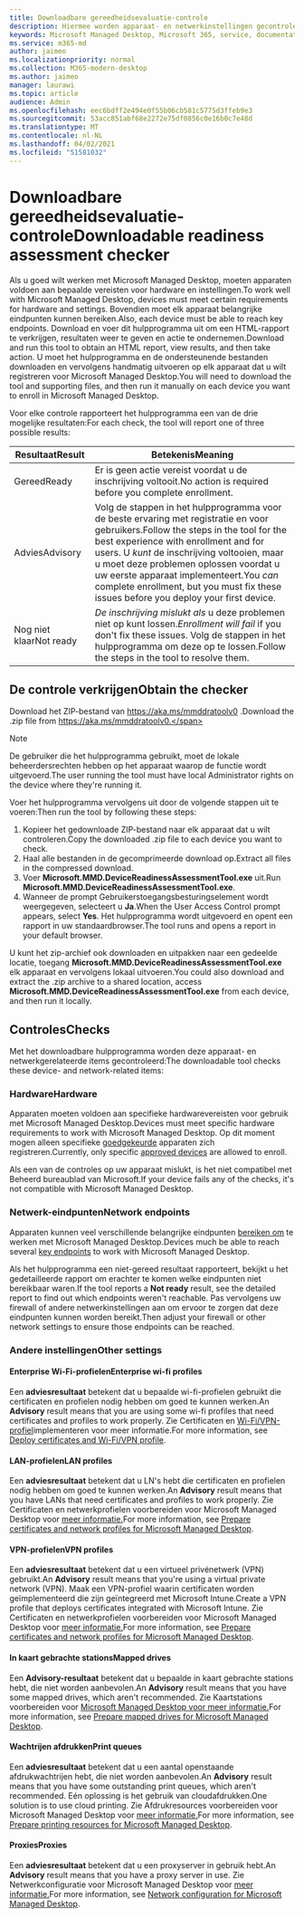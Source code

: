 ```yaml
---
title: Downloadbare gereedheidsevaluatie-controle
description: Hiermee worden apparaat- en netwerkinstellingen gecontroleerd, inclusief vereiste eindpunten
keywords: Microsoft Managed Desktop, Microsoft 365, service, documentatie
ms.service: m365-md
author: jaimeo
ms.localizationpriority: normal
ms.collection: M365-modern-desktop
ms.author: jaimeo
manager: laurawi
ms.topic: article
audience: Admin
ms.openlocfilehash: eec6bdff2e494e0f55b06cb581c5775d3ffeb9e3
ms.sourcegitcommit: 53acc851abf68e2272e75df0856c0e16b0c7e48d
ms.translationtype: MT
ms.contentlocale: nl-NL
ms.lasthandoff: 04/02/2021
ms.locfileid: "51581032"
---
```

# <a name="downloadable-readiness-assessment-checker"></a><span data-ttu-id="fae1f-104">Downloadbare gereedheidsevaluatie-controle</span><span class="sxs-lookup"><span data-stu-id="fae1f-104">Downloadable readiness assessment checker</span></span>

<span data-ttu-id="fae1f-105">Als u goed wilt werken met Microsoft Managed Desktop, moeten apparaten voldoen aan bepaalde vereisten voor hardware en instellingen.</span><span class="sxs-lookup"><span data-stu-id="fae1f-105">To work well with Microsoft Managed Desktop, devices must meet certain requirements for hardware and settings.</span></span> <span data-ttu-id="fae1f-106">Bovendien moet elk apparaat belangrijke eindpunten kunnen bereiken.</span><span class="sxs-lookup"><span data-stu-id="fae1f-106">Also, each device must be able to reach key endpoints.</span></span> <span data-ttu-id="fae1f-107">Download en voer dit hulpprogramma uit om een HTML-rapport te verkrijgen, resultaten weer te geven en actie te ondernemen.</span><span class="sxs-lookup"><span data-stu-id="fae1f-107">Download and run this tool to obtain an HTML report, view results, and then take action.</span></span> <span data-ttu-id="fae1f-108">U moet het hulpprogramma en de ondersteunende bestanden downloaden en vervolgens handmatig uitvoeren op elk apparaat dat u wilt registreren voor Microsoft Managed Desktop.</span><span class="sxs-lookup"><span data-stu-id="fae1f-108">You will need to download the tool and supporting files, and then run it manually on each device you want to enroll in Microsoft Managed Desktop.</span></span>

<span data-ttu-id="fae1f-109">Voor elke controle rapporteert het hulpprogramma een van de drie mogelijke resultaten:</span><span class="sxs-lookup"><span data-stu-id="fae1f-109">For each check, the tool will report one of three possible results:</span></span>


|<span data-ttu-id="fae1f-110">Resultaat</span><span class="sxs-lookup"><span data-stu-id="fae1f-110">Result</span></span>  |<span data-ttu-id="fae1f-111">Betekenis</span><span class="sxs-lookup"><span data-stu-id="fae1f-111">Meaning</span></span>  |
|---------|---------|
|<span data-ttu-id="fae1f-112">Gereed</span><span class="sxs-lookup"><span data-stu-id="fae1f-112">Ready</span></span>     | <span data-ttu-id="fae1f-113">Er is geen actie vereist voordat u de inschrijving voltooit.</span><span class="sxs-lookup"><span data-stu-id="fae1f-113">No action is required before you complete enrollment.</span></span>        |
|<span data-ttu-id="fae1f-114">Advies</span><span class="sxs-lookup"><span data-stu-id="fae1f-114">Advisory</span></span>    | <span data-ttu-id="fae1f-115">Volg de stappen in het hulpprogramma voor de beste ervaring met registratie en voor gebruikers.</span><span class="sxs-lookup"><span data-stu-id="fae1f-115">Follow the steps in the tool for the best experience with enrollment and for users.</span></span> <span data-ttu-id="fae1f-116">U *kunt* de inschrijving voltooien, maar u moet deze problemen oplossen voordat u uw eerste apparaat implementeert.</span><span class="sxs-lookup"><span data-stu-id="fae1f-116">You *can* complete enrollment, but you must fix these issues before you deploy your first device.</span></span>        |
|<span data-ttu-id="fae1f-117">Nog niet klaar</span><span class="sxs-lookup"><span data-stu-id="fae1f-117">Not ready</span></span> | <span data-ttu-id="fae1f-118">*De inschrijving mislukt als* u deze problemen niet op kunt lossen.</span><span class="sxs-lookup"><span data-stu-id="fae1f-118">*Enrollment will fail* if you don't fix these issues.</span></span> <span data-ttu-id="fae1f-119">Volg de stappen in het hulpprogramma om deze op te lossen.</span><span class="sxs-lookup"><span data-stu-id="fae1f-119">Follow the steps in the tool to resolve them.</span></span>        |

## <a name="obtain-the-checker"></a><span data-ttu-id="fae1f-120">De controle verkrijgen</span><span class="sxs-lookup"><span data-stu-id="fae1f-120">Obtain the checker</span></span>

<span data-ttu-id="fae1f-121">Download het ZIP-bestand van https://aka.ms/mmddratoolv0 .</span><span class="sxs-lookup"><span data-stu-id="fae1f-121">Download the .zip file from https://aka.ms/mmddratoolv0.</span></span>

> [!NOTE]
> <span data-ttu-id="fae1f-122">De gebruiker die het hulpprogramma gebruikt, moet de lokale beheerdersrechten hebben op het apparaat waarop de functie wordt uitgevoerd.</span><span class="sxs-lookup"><span data-stu-id="fae1f-122">The user running the tool must have local Administrator rights on the device where they're running it.</span></span>

 <span data-ttu-id="fae1f-123">Voer het hulpprogramma vervolgens uit door de volgende stappen uit te voeren:</span><span class="sxs-lookup"><span data-stu-id="fae1f-123">Then run the tool by following these steps:</span></span>

1. <span data-ttu-id="fae1f-124">Kopieer het gedownloade ZIP-bestand naar elk apparaat dat u wilt controleren.</span><span class="sxs-lookup"><span data-stu-id="fae1f-124">Copy the downloaded .zip file to each device you want to check.</span></span>
2. <span data-ttu-id="fae1f-125">Haal alle bestanden in de gecomprimeerde download op.</span><span class="sxs-lookup"><span data-stu-id="fae1f-125">Extract all files in the compressed download.</span></span>
3. <span data-ttu-id="fae1f-126">Voer **Microsoft.MMD.DeviceReadinessAssessmentTool.exe** uit.</span><span class="sxs-lookup"><span data-stu-id="fae1f-126">Run **Microsoft.MMD.DeviceReadinessAssessmentTool.exe**.</span></span>
4. <span data-ttu-id="fae1f-127">Wanneer de prompt Gebruikerstoegangsbesturingselement wordt weergegeven, selecteert u **Ja**.</span><span class="sxs-lookup"><span data-stu-id="fae1f-127">When the User Access Control prompt appears, select **Yes**.</span></span> <span data-ttu-id="fae1f-128">Het hulpprogramma wordt uitgevoerd en opent een rapport in uw standaardbrowser.</span><span class="sxs-lookup"><span data-stu-id="fae1f-128">The tool runs and opens a report in your default browser.</span></span>

<span data-ttu-id="fae1f-129">U kunt het zip-archief ook downloaden en uitpakken naar een gedeelde locatie, toegang **Microsoft.MMD.DeviceReadinessAssessmentTool.exe** elk apparaat en vervolgens lokaal uitvoeren.</span><span class="sxs-lookup"><span data-stu-id="fae1f-129">You could also download and extract the .zip archive to a shared location, access **Microsoft.MMD.DeviceReadinessAssessmentTool.exe** from each device, and then run it locally.</span></span>


## <a name="checks"></a><span data-ttu-id="fae1f-130">Controles</span><span class="sxs-lookup"><span data-stu-id="fae1f-130">Checks</span></span>

<span data-ttu-id="fae1f-131">Met het downloadbare hulpprogramma worden deze apparaat- en netwerkgerelateerde items gecontroleerd:</span><span class="sxs-lookup"><span data-stu-id="fae1f-131">The downloadable tool checks these device- and network-related items:</span></span>

### <a name="hardware"></a><span data-ttu-id="fae1f-132">Hardware</span><span class="sxs-lookup"><span data-stu-id="fae1f-132">Hardware</span></span>

<span data-ttu-id="fae1f-133">Apparaten moeten voldoen aan specifieke hardwarevereisten voor gebruik met Microsoft Managed Desktop.</span><span class="sxs-lookup"><span data-stu-id="fae1f-133">Devices must meet specific hardware requirements to work with Microsoft Managed Desktop.</span></span> <span data-ttu-id="fae1f-134">Op dit moment mogen alleen specifieke [goedgekeurde](../service-description/device-list.md) apparaten zich registreren.</span><span class="sxs-lookup"><span data-stu-id="fae1f-134">Currently, only specific [approved devices](../service-description/device-list.md) are allowed to enroll.</span></span> 

<span data-ttu-id="fae1f-135">Als een van de controles op uw apparaat mislukt, is het niet compatibel met Beheerd bureaublad van Microsoft.</span><span class="sxs-lookup"><span data-stu-id="fae1f-135">If your device fails any of the checks, it's not compatible with Microsoft Managed Desktop.</span></span>

### <a name="network-endpoints"></a><span data-ttu-id="fae1f-136">Netwerk-eindpunten</span><span class="sxs-lookup"><span data-stu-id="fae1f-136">Network endpoints</span></span>

<span data-ttu-id="fae1f-137">Apparaten kunnen veel verschillende belangrijke eindpunten [bereiken om](network.md) te werken met Microsoft Managed Desktop.</span><span class="sxs-lookup"><span data-stu-id="fae1f-137">Devices much be able to reach several [key endpoints](network.md) to work with Microsoft Managed Desktop.</span></span>

<span data-ttu-id="fae1f-138">Als het hulpprogramma  een niet-gereed resultaat rapporteert, bekijkt u het gedetailleerde rapport om erachter te komen welke eindpunten niet bereikbaar waren.</span><span class="sxs-lookup"><span data-stu-id="fae1f-138">If the tool reports a **Not ready** result, see the detailed report to find out which endpoints weren't reachable.</span></span> <span data-ttu-id="fae1f-139">Pas vervolgens uw firewall of andere netwerkinstellingen aan om ervoor te zorgen dat deze eindpunten kunnen worden bereikt.</span><span class="sxs-lookup"><span data-stu-id="fae1f-139">Then adjust your firewall or other network settings to ensure those endpoints can be reached.</span></span>

### <a name="other-settings"></a><span data-ttu-id="fae1f-140">Andere instellingen</span><span class="sxs-lookup"><span data-stu-id="fae1f-140">Other settings</span></span>

#### <a name="enterprise-wi-fi-profiles"></a><span data-ttu-id="fae1f-141">Enterprise Wi-Fi-profielen</span><span class="sxs-lookup"><span data-stu-id="fae1f-141">Enterprise wi-fi profiles</span></span>

<span data-ttu-id="fae1f-142">Een **adviesresultaat** betekent dat u bepaalde wi-fi-profielen gebruikt die certificaten en profielen nodig hebben om goed te kunnen werken.</span><span class="sxs-lookup"><span data-stu-id="fae1f-142">An **Advisory** result means that you are using some wi-fi profiles that need certificates and profiles to work properly.</span></span> <span data-ttu-id="fae1f-143">Zie Certificaten en [Wi-Fi/VPN-profiel](certs-wifi-lan.md#deploy-certificates-and-wi-fivpn-profile)implementeren voor meer informatie.</span><span class="sxs-lookup"><span data-stu-id="fae1f-143">For more information, see [Deploy certificates and Wi-Fi/VPN profile](certs-wifi-lan.md#deploy-certificates-and-wi-fivpn-profile).</span></span>

#### <a name="lan-profiles"></a><span data-ttu-id="fae1f-144">LAN-profielen</span><span class="sxs-lookup"><span data-stu-id="fae1f-144">LAN profiles</span></span>

<span data-ttu-id="fae1f-145">Een **adviesresultaat** betekent dat u LN's hebt die certificaten en profielen nodig hebben om goed te kunnen werken.</span><span class="sxs-lookup"><span data-stu-id="fae1f-145">An **Advisory** result means that you have LANs that need certificates and profiles to work properly.</span></span> <span data-ttu-id="fae1f-146">Zie Certificaten en netwerkprofielen voorbereiden voor Microsoft Managed Desktop voor [meer informatie.](certs-wifi-lan.md)</span><span class="sxs-lookup"><span data-stu-id="fae1f-146">For more information, see [Prepare certificates and network profiles for Microsoft Managed Desktop](certs-wifi-lan.md).</span></span>

#### <a name="vpn-profiles"></a><span data-ttu-id="fae1f-147">VPN-profielen</span><span class="sxs-lookup"><span data-stu-id="fae1f-147">VPN profiles</span></span>

<span data-ttu-id="fae1f-148">Een **adviesresultaat** betekent dat u een virtueel privénetwerk (VPN) gebruikt.</span><span class="sxs-lookup"><span data-stu-id="fae1f-148">An **Advisory** result means that you're using a virtual private network (VPN).</span></span> <span data-ttu-id="fae1f-149">Maak een VPN-profiel waarin certificaten worden geïmplementeerd die zijn geïntegreerd met Microsoft Intune.</span><span class="sxs-lookup"><span data-stu-id="fae1f-149">Create a VPN profile that deploys certificates integrated with Microsoft Intune.</span></span> <span data-ttu-id="fae1f-150">Zie Certificaten en netwerkprofielen voorbereiden voor Microsoft Managed Desktop voor [meer informatie.](certs-wifi-lan.md)</span><span class="sxs-lookup"><span data-stu-id="fae1f-150">For more information, see [Prepare certificates and network profiles for Microsoft Managed Desktop](certs-wifi-lan.md).</span></span>

#### <a name="mapped-drives"></a><span data-ttu-id="fae1f-151">In kaart gebrachte stations</span><span class="sxs-lookup"><span data-stu-id="fae1f-151">Mapped drives</span></span>

<span data-ttu-id="fae1f-152">Een **Advisory-resultaat** betekent dat u bepaalde in kaart gebrachte stations hebt, die niet worden aanbevolen.</span><span class="sxs-lookup"><span data-stu-id="fae1f-152">An **Advisory** result means that you have some mapped drives, which aren't recommended.</span></span> <span data-ttu-id="fae1f-153">Zie Kaartstations voorbereiden voor [Microsoft Managed Desktop voor meer informatie.](mapped-drives.md)</span><span class="sxs-lookup"><span data-stu-id="fae1f-153">For more information, see [Prepare mapped drives for Microsoft Managed Desktop](mapped-drives.md).</span></span>

#### <a name="print-queues"></a><span data-ttu-id="fae1f-154">Wachtrijen afdrukken</span><span class="sxs-lookup"><span data-stu-id="fae1f-154">Print queues</span></span>

<span data-ttu-id="fae1f-155">Een **adviesresultaat** betekent dat u een aantal openstaande afdrukwachtrijen hebt, die niet worden aanbevolen.</span><span class="sxs-lookup"><span data-stu-id="fae1f-155">An **Advisory** result means that you have some outstanding print queues, which aren't recommended.</span></span> <span data-ttu-id="fae1f-156">Eén oplossing is het gebruik van cloudafdrukken.</span><span class="sxs-lookup"><span data-stu-id="fae1f-156">One solution is to use cloud printing.</span></span> <span data-ttu-id="fae1f-157">Zie Afdrukresources voorbereiden voor Microsoft Managed Desktop voor [meer informatie.](printing.md)</span><span class="sxs-lookup"><span data-stu-id="fae1f-157">For more information, see [Prepare printing resources for Microsoft Managed Desktop](printing.md).</span></span>

#### <a name="proxies"></a><span data-ttu-id="fae1f-158">Proxies</span><span class="sxs-lookup"><span data-stu-id="fae1f-158">Proxies</span></span>

<span data-ttu-id="fae1f-159">Een **adviesresultaat** betekent dat u een proxyserver in gebruik hebt.</span><span class="sxs-lookup"><span data-stu-id="fae1f-159">An **Advisory** result means that you have a proxy server in use.</span></span> <span data-ttu-id="fae1f-160">Zie Netwerkconfiguratie voor Microsoft Managed Desktop voor [meer informatie.](network.md)</span><span class="sxs-lookup"><span data-stu-id="fae1f-160">For more information, see [Network configuration for Microsoft Managed Desktop](network.md).</span></span>

